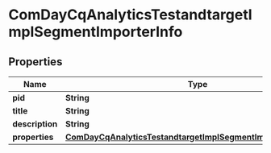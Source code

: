 

# ComDayCqAnalyticsTestandtargetImplSegmentImporterInfo

## Properties

Name | Type | Description | Notes
------------ | ------------- | ------------- | -------------
**pid** | **String** |  |  [optional]
**title** | **String** |  |  [optional]
**description** | **String** |  |  [optional]
**properties** | [**ComDayCqAnalyticsTestandtargetImplSegmentImporterProperties**](ComDayCqAnalyticsTestandtargetImplSegmentImporterProperties.md) |  |  [optional]



